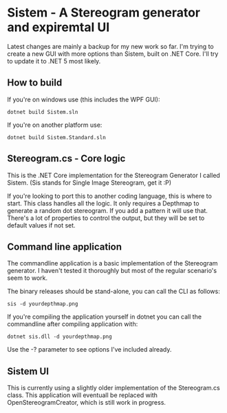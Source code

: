 # Sistem - A Stereogram generator and expiremtal UI

Latest changes are mainly a backup for my new work so far. I'm trying to create a new GUI with more options than Sistem, built on .NET Core. I'll try to update it to .NET 5 most likely.

## How to build

If you're on windows use (this includes the WPF GUI):
```
dotnet build Sistem.sln
```

If you're on another platform use:
```
dotnet build Sistem.Standard.sln
```

## Stereogram.cs - Core logic

This is the .NET Core implementation for the Stereogram Generator I called Sistem. (Sis stands for Single Image Stereogram, get it :P)

If you're looking to port this to another coding language, this is where to start. This class handles all the logic. It only requires a Depthmap to generate a random dot stereogram. If you add a pattern it will use that. There's a lot of properties to control the output, but they will be set to default values if not set.

## Command line application

The commandline application is a basic implementation of the Stereogram generator. I haven't tested it thoroughly but most of the regular scenario's seem to work.

The binary releases should be stand-alone, you can call the CLI as follows:
```
sis -d yourdepthmap.png
```

If you're compiling the application yourself in dotnet you can call the commandline after compiling application with:
```
dotnet sis.dll -d yourdepthmap.png
```

Use the -? parameter to see options I've included already.

## Sistem UI

This is currently using a slightly older implementation of the Stereogram.cs class. This application will eventuall be replaced with OpenStereogramCreator, which is still work in progress.

